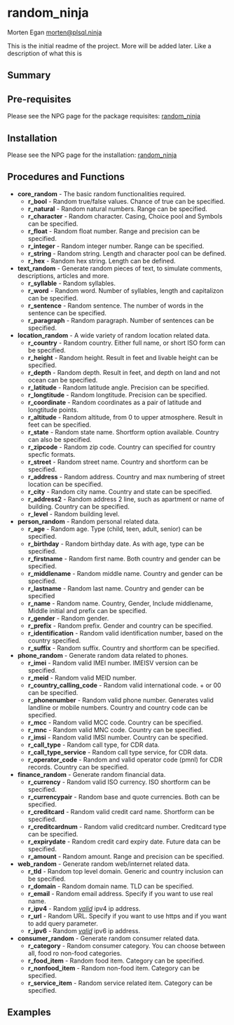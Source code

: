 random_ninja
=====================
Morten Egan <morten@plsql.ninja>

This is the initial readme of the project. More will be added later. Like a description of what this is

## Summary

## Pre-requisites

Please see the NPG page for the package requisites: [random_ninja](http://plsql.ninja/npg/package/random_ninja)

## Installation

Please see the NPG page for the installation: [random_ninja](http://plsql.ninja/npg/package/random_ninja)

## Procedures and Functions

+ **core_random** - The basic random functionalities required.
    + **r_bool** - Random true/false values. Chance of true can be specified.
    + **r_natural** - Random natural numbers. Range can be specified.
    + **r_character** - Random character. Casing, Choice pool and Symbols can be specified.
    + **r_float** - Random float number. Range and precision can be specified.
    + **r_integer** - Random integer number. Range can be specified.
    + **r_string** - Random string. Length and character pool can be defined.
    + **r_hex** - Random hex string. Length can be defined.
+ **text_random** - Generate random pieces of text, to simulate comments, descriptions, articles and more.
    + **r_syllable** - Random syllables.
    + **r_word** - Random word. Number of syllables, length and capitalizon can be specified.
    + **r_sentence** - Random sentence. The number of words in the sentence can be specified.
    + **r_paragraph** - Random paragraph. Number of sentences can be specified.
+ **location_random** - A wide variety of random location related data.
    + **r_country** - Random country. Either full name, or short ISO form can be specified.
    + **r_height** - Random height. Result in feet and livable height can be specified.
    + **r_depth** - Random depth. Result in feet, and depth on land and not ocean can be specified.
    + **r_latitude** - Random latitude angle. Precision can be specified.
    + **r_longtitude** - Random longtitude. Precision can be specified.
    + **r_coordinate** - Random coordinates as a pair of latitude and longtitude points.
    + **r_altitude** - Random altitude, from 0 to upper atmosphere. Result in feet can be specified.
    + **r_state** - Random state name. Shortform option available. Country can also be specified.
    + **r_zipcode** - Random zip code. Country can specified for country specfic formats.
    + **r_street** - Random street name. Country and shortform can be specified.
    + **r_address** - Random address. Country and max numbering of street location can be specified.
    + **r_city** - Random city name. Country and state can be specified.
    + **r_address2** - Random address 2 line, such as apartment or name of building. Country can be specified.
    + **r_level** - Random building level.
+ **person_random** - Random personal related data.
    + **r_age** - Random age. Type (child, teen, adult, senior) can be specified.
    + **r_birthday** - Random birthday date. As with age, type can be specified.
    + **r_firstname** - Random first name. Both country and gender can be specified.
    + **r_middlename** - Random middle name. Country and gender can be specified.
    + **r_lastname** - Random last name. Country and gender can be specified
    + **r_name** - Random name. Country, Gender, Include middlename, Middle initial and prefix can be specified.
    + **r_gender** - Random gender.
    + **r_prefix** - Random prefix. Gender and country can be specified.
    + **r_identification** - Random valid identification number, based on the country specified.
    + **r_suffix** - Random suffix. Country and shortform can be specified.
+ **phone_random** - Generate random data related to phones.
    + **r_imei** - Random valid IMEI number. IMEISV version can be specified.
    + **r_meid** - Random valid MEID number.
    + **r_country_calling_code** - Random valid international code. + or 00 can be specified.
    + **r_phonenumber** - Random valid phone number. Generates valid landline or mobile numbers. Country and country code can be specified.
    + **r_mcc** - Random valid MCC code. Country can be specified.
    + **r_mnc** - Random valid MNC code. Country can be specified.
    + **r_imsi** - Random valid IMSI number. Country can be specified.
    + **r_call_type** - Random call type, for CDR data.
    + **r_call_type_service** - Random call type service, for CDR data.
    + **r_operator_code** - Random and valid operator code (pmnl) for CDR records. Country can be specified.
+ **finance_random** - Generate random financial data.
    + **r_currency** - Random valid ISO currency. ISO shortform can be specified.
    + **r_currencypair** - Random base and quote currencies. Both can be specified.
    + **r_creditcard** - Random valid credit card name. Shortform can be specified.
    + **r_creditcardnum** - Random valid creditcard number. Creditcard type can be specified.
    + **r_expirydate** - Random credit card expiry date. Future data can be specified.
    + **r_amount** - Random amount. Range and precision can be specified.
+ **web_random** - Generate random web/internet related data.
    + **r_tld** - Random top level domain. Generic and country inclusion can be specified.
    + **r_domain** - Random domain name. TLD can be specified.
    + **r_email** - Random email address. Specify if you want to use real name.
    + **r_ipv4** - Random <u><i>valid</i></u> ipv4 ip address.
    + **r_url** - Random URL. Specify if you want to use https and if you want to add query parameter.
    + **r_ipv6** - Random <u><i>valid</i></u> ipv6 ip address.
+ **consumer_random** - Generate random consumer related data.
    + **r_category** - Random consumer category. You can choose between all, food ro non-food categories.
    + **r_food_item** - Random food item. Category can be specified.
    + **r_nonfood_item** - Random non-food item. Category can be specified.
    + **r_service_item** - Random service related item. Category can be specified.

## Examples

